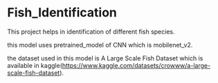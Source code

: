# Fish_Identification

This project helps in identification of different fish species.

this model uses pretrained_model of CNN which is mobilenet_v2.

the dataset used in this model is A Large Scale Fish Dataset which is available in kaggle(https://www.kaggle.com/datasets/crowww/a-large-scale-fish-dataset).

